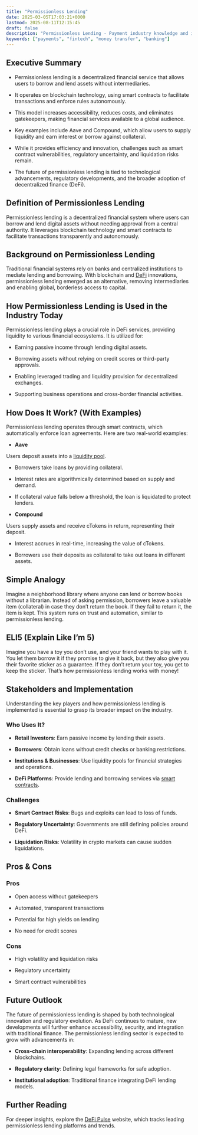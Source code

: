 ```yaml
---
title: "Permissionless Lending"
date: 2025-03-05T17:03:21+0000
lastmod: 2025-08-11T12:15:45
draft: false
description: "Permissionless Lending - Payment industry knowledge and insights"
keywords: ["payments", "fintech", "money transfer", "banking"]
---
```


## Executive Summary

- Permissionless lending is a decentralized financial service that allows users to borrow and lend assets without intermediaries.

- It operates on blockchain technology, using smart contracts to facilitate transactions and enforce rules autonomously.

- This model increases accessibility, reduces costs, and eliminates gatekeepers, making financial services available to a global audience.

- Key examples include Aave and Compound, which allow users to supply liquidity and earn interest or borrow against collateral.

- While it provides efficiency and innovation, challenges such as smart contract vulnerabilities, regulatory uncertainty, and liquidation risks remain.

- The future of permissionless lending is tied to technological advancements, regulatory developments, and the broader adoption of decentralized finance (DeFi).

## Definition of Permissionless Lending

Permissionless lending is a decentralized financial system where users can borrow and lend digital assets without needing approval from a central authority. It leverages blockchain technology and smart contracts to facilitate transactions transparently and autonomously.

## Background on Permissionless Lending

Traditional financial systems rely on banks and centralized institutions to mediate lending and borrowing. With blockchain and [DeFi](https://faisalkhanllc.xyz/resources/payments-wiki/d/decentralized-finance-defi/) innovations, permissionless lending emerged as an alternative, removing intermediaries and enabling global, borderless access to capital.

## How Permissionless Lending is Used in the Industry Today

Permissionless lending plays a crucial role in DeFi services, providing liquidity to various financial ecosystems. It is utilized for:

- Earning passive income through lending digital assets.

- Borrowing assets without relying on credit scores or third-party approvals.

- Enabling leveraged trading and liquidity provision for decentralized exchanges.

- Supporting business operations and cross-border financial activities.

## How Does It Work? (With Examples)

Permissionless lending operates through smart contracts, which automatically enforce loan agreements. Here are two real-world examples:

- **Aave**

Users deposit assets into a [liquidity pool](https://faisalkhanllc.xyz/resources/payments-wiki/l/liquidity-pool/).

- Borrowers take loans by providing collateral.

- Interest rates are algorithmically determined based on supply and demand.

- If collateral value falls below a threshold, the loan is liquidated to protect lenders.

- **Compound**

Users supply assets and receive cTokens in return, representing their deposit.

- Interest accrues in real-time, increasing the value of cTokens.

- Borrowers use their deposits as collateral to take out loans in different assets.

## Simple Analogy

Imagine a neighborhood library where anyone can lend or borrow books without a librarian. Instead of asking permission, borrowers leave a valuable item (collateral) in case they don’t return the book. If they fail to return it, the item is kept. This system runs on trust and automation, similar to permissionless lending.

## ELI5 (Explain Like I’m 5)

Imagine you have a toy you don’t use, and your friend wants to play with it. You let them borrow it if they promise to give it back, but they also give you their favorite sticker as a guarantee. If they don’t return your toy, you get to keep the sticker. That’s how permissionless lending works with money!

## Stakeholders and Implementation

Understanding the key players and how permissionless lending is implemented is essential to grasp its broader impact on the industry.

### Who Uses It?

- **Retail Investors**: Earn passive income by lending their assets.

- **Borrowers**: Obtain loans without credit checks or banking restrictions.

- **Institutions & Businesses**: Use liquidity pools for financial strategies and operations.

- **DeFi Platforms**: Provide lending and borrowing services via [smart contracts](https://faisalkhanllc.xyz/resources/payments-wiki/s/smart-contract/).

### Challenges

- **Smart Contract Risks**: Bugs and exploits can lead to loss of funds.

- **Regulatory Uncertainty**: Governments are still defining policies around DeFi.

- **Liquidation Risks**: Volatility in crypto markets can cause sudden liquidations.

## Pros & Cons

### Pros

- Open access without gatekeepers

- Automated, transparent transactions

- Potential for high yields on lending

- No need for credit scores

### Cons

- High volatility and liquidation risks

- Regulatory uncertainty

- Smart contract vulnerabilities

## Future Outlook

The future of permissionless lending is shaped by both technological innovation and regulatory evolution. As DeFi continues to mature, new developments will further enhance accessibility, security, and integration with traditional finance. The permissionless lending sector is expected to grow with advancements in:

- **Cross-chain interoperability**: Expanding lending across different blockchains.

- **Regulatory clarity**: Defining legal frameworks for safe adoption.

- **Institutional adoption**: Traditional finance integrating DeFi lending models.

## Further Reading

For deeper insights, explore the [DeFi Pulse](https://defipulse.com/) website, which tracks leading permissionless lending platforms and trends.